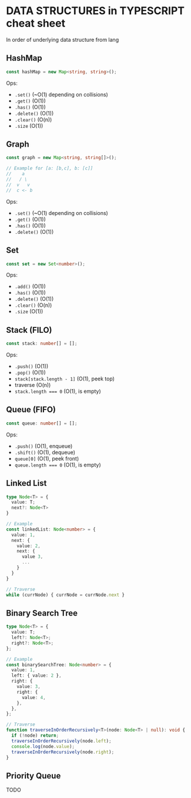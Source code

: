 # DATA STRUCTURES in TYPESCRIPT cheat sheet

In order of underlying data structure from lang

## HashMap

```typescript
const hashMap = new Map<string, string>();
```

Ops:

- `.set()` (~O(1) depending on collisions)
- `.get()` (O(1))
- `.has()` (O(1))
- `.delete()` (O(1))
- `.clear()` (O(n))
- `.size` (O(1))

## Graph

```typescript
const graph = new Map<string, string[]>();

// Example for [a: [b,c], b: [c]]
//    a
//   / \
//  v   v
//  c <- b
```

Ops:

- `.set()` (~O(1) depending on collisions)
- `.get()` (O(1))
- `.has()` (O(1))
- `.delete()` (O(1))

## Set

```typescript
const set = new Set<number>();
```

Ops:

- `.add()` (O(1))
- `.has()` (O(1))
- `.delete()` (O(1))
- `.clear()` (O(n))
- `.size` (O(1))

## Stack (FILO)

```typescript
const stack: number[] = [];
```

Ops:

- `.push()` (O(1))
- `.pop()` (O(1))
- `stack[stack.length - 1]` (O(1), peek top)
- traverse (O(n))
- `stack.length === 0` (O(1), is empty)

## Queue (FIFO)

```typescript
const queue: number[] = [];
```

Ops:

- `.push()` (O(1), enqueue)
- `.shift()` (O(1), dequeue)
- `queue[0]` (O(1), peek front)
- `queue.length === 0` (O(1), is empty)

## Linked List

```typescript
type Node<T> = {
  value: T;
  next?: Node<T>
}

// Example
const linkedList: Node<number> = {
  value: 1,
  next: {
    value: 2,
    next: {
      value 3,
      ...
    }
  }
}

// Traverse
while (currNode) { currNode = currNode.next }
```

## Binary Search Tree

```typescript
type Node<T> = {
  value: T;
  left?: Node<T>;
  right?: Node<T>;
};

// Example
const binarySearchTree: Node<number> = {
  value: 1,
  left: { value: 2 },
  right: {
    value: 3,
    right: {
      value: 4,
    },
  },
};

// Traverse
function traverseInOrderRecursively<T>(node: Node<T> | null): void {
  if (!node) return;
  traverseInOrderRecursively(node.left);
  console.log(node.value);
  traverseInOrderRecursively(node.right);
}
```

## Priority Queue

TODO
